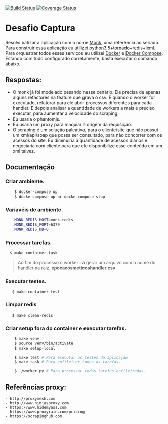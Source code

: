 [![Build Status](https://travis-ci.org/riquellopes/desafio-captura.svg?branch=master)](https://travis-ci.org/riquellopes/desafio-captura)
[![Coverage Status](https://coveralls.io/repos/github/riquellopes/desafio-captura/badge.svg?branch=master)](https://coveralls.io/github/riquellopes/desafio-captura?branch=master)


Desafio Captura
===============

Resolvi batizar a aplicação com o nome [Monk](https://pt.wikipedia.org/wiki/Monk), uma referência ao seriado. Para
construir essa aplicação eu utilizei [python3.5](https://www.python.org)+[tornado](http://www.tornadoweb.org/en/stable/)+[redis](http://redis.io)+[lxml](http://lxml.de). Para orquestrar todos esses serviços eu utilizei [Docker](https://www.docker.com/) e [Docker Compose](https://docs.docker.com/compose/). Estando com tudo configurado corretamente, basta executar o comando abaixo.

## Respostas:
- O monk já foi modelado pesando nesse cenário. Ele precisa de apenas alguns refactores na feature que
grava o csv. E quando o worker for executado, refatorar para ele abrir processos diferentes
para cada handler. E depois analisar a quantidade de workers a mais é preciso executar, para aumentar a velocidade do scraping.
- Eu usaria o phantomjs.
- Eu usaria um proxy para maquiar a origem da requisição.
- O scraping é um solução paleativa, para o cliente/site que não possui um xml/api/soap que possa ser consultado,
para não concorrer com os acessos do site. Eu diminuiria a quantidade de acessos diários e negociaria com cliente para que ele disponibilize esse conteúdo em um xml talvez.


## Documentação

### Criar ambiente.

```bash
    $ docker-compose up
    $ docke-compose up or docke-compose stop
```

### Variavéis de ambiente.

```bash
    MONK_REDIS_HOST=monk-redis
    MONK_REDIS_PORT=6379
    MONK_REDIS_DB=0
```

### Processar tarefas.

```bash
  $ make container-task
```

> Ao fim do processo o worker irá gerar um arquivo com o nome do handler na raiz. **epocacosmeticoshandler.csv**


### Executar testes.

```bash
   $ make container-test
```

### Limpar redis

```bash
   $ make clean-redis
```

### Criar setup fora do container e executar tarefas.

```bash
    $ make venv
    $ source venv/bin/activate
    $ make setup-local

    $ make test # Para executar os testes da aplicação
    $ make task # Para enfileirar todas as tarefas.

    $ ./worker.py # Para processar todas tarefas enfileiradas.
```

## Referências proxy:
    - http://proxymesh.com
    - http://www.ninjasproxy.com
    - https://www.hidemyass.com
    - https://www.proxyrain.com/pricing
    - https://scrapinghub.com
